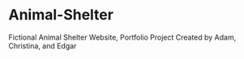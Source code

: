 # Animal-Shelter
Fictional Animal Shelter Website, Portfolio Project
Created by Adam, Christina, and Edgar
